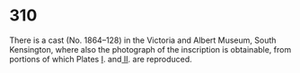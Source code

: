 # 310

There is a cast \(No. 1864–128\) in the Victoria and Albert Museum, South Kensington, where also the photograph of the inscription is obtainable, from portions of which Plates [I](). and[ II](). are reproduced.

